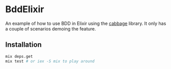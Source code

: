 # BddElixir

An example of how to use BDD in Elixir using the [cabbage](https://github.com/cabbage-ex/cabbage) library.
It only has a couple of scenarios demoing the feature.

## Installation

```sh
mix deps.get
mix test # or iex -S mix to play around
```

